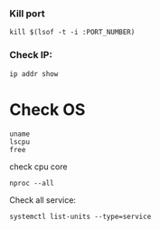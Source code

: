 ### Kill port 

```shell
kill $(lsof -t -i :PORT_NUMBER)
```

### Check IP:

```shell
ip addr show
```

# Check OS
```shell
uname
lscpu
free
```
check cpu core
```shell
nproc --all
```

Check all service:
```shell
systemctl list-units --type=service
```

